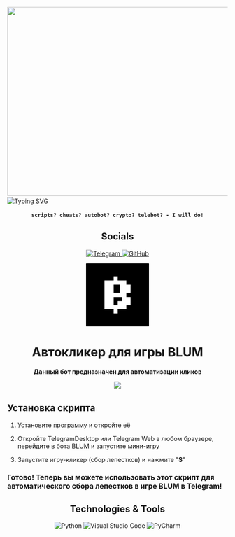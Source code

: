 <br clear="both">

<div align="center">
  <img height="432" width="768" src="https://user-images.githubusercontent.com/74038190/225813708-98b745f2-7d22-48cf-9150-083f1b00d6c9.gif"  />
</div>
<a href="https://git.io/typing-svg"><img src="https://readme-typing-svg.demolab.com?font=Arial+Code&size=55&pause=500&color=7b68ee&center=true&random=false&width=1000&height=100&lines=-- xolop --&duration=3500" alt="Typing SVG" /></a>
<div align="center">
  
**`scripts? cheats? autobot? crypto? telebot? - I will do!`**
</div>
<h2 align="center">Socials</h2>

<div align="center">
  <a href="https://t.me/xolopdev" target="_blank">

  ![Telegram](https://img.shields.io/badge/Telegram-2CA5E0?style=for-the-badge&logo=telegram&logoColor=white)
  </a>
    <a href="https://github.com/o-xolop-o" target="_blank">
![GitHub](https://img.shields.io/badge/github-%23121011.svg?style=for-the-badge&logo=github&logoColor=white)
  </a>
</div>


<div align="center">

[<img src="./resources/blum.jpg" width="144"/>](https://t.me/BlumCryptoBot/app?startapp=ref_GxaLHuED2K)

  <h1 align="center">Автокликер для игры BLUM</h1>
  
  <p align="center">
    <strong>Данный бот предназначен для автоматизации кликов</strong>
  </p>
  <img height="400" src="./resources/demo.gif"/>

</div>

## Установка скрипта

1. Установите <a href="https://github.com/o-xolop-o/autobot-blum/releases">программу</a> и откройте её
2. Откройте TelegramDesktop или Telegram Web в любом браузере, перейдите в бота <a href="https://t.me/BlumCryptoBot/app?startapp=ref_GxaLHuED2K">BLUM</a> и запустите мини-игру

3. Запустите игру-кликер (сбор лепестков) и нажмите "**S**"

### Готово! Теперь вы можете использовать этот скрипт для автоматического сбора лепестков в игре BLUM в Telegram!

<h2 align="center">Technologies & Tools</h2>

<div align="center">

![Python](https://img.shields.io/badge/python-3670A0?style=for-the-badge&logo=python&logoColor=ffdd54)
![Visual Studio Code](https://img.shields.io/badge/Visual%20Studio%20Code-0078d7.svg?style=for-the-badge&logo=visual-studio-code&logoColor=white)
![PyCharm](https://img.shields.io/badge/pycharm-143?style=for-the-badge&logo=pycharm&logoColor=black&color=black&labelColor=green)

</div>
